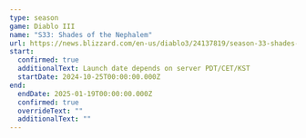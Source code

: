 ```yaml
---
type: season
game: Diablo III
name: "S33: Shades of the Nephalem"
url: https://news.blizzard.com/en-us/diablo3/24137819/season-33-shades-of-the-nephalem-preview
start:
  confirmed: true
  additionalText: Launch date depends on server PDT/CET/KST
  startDate: 2024-10-25T00:00:00.000Z
end:
  endDate: 2025-01-19T00:00:00.000Z
  confirmed: true
  overrideText: ""
  additionalText: ""
---
```

